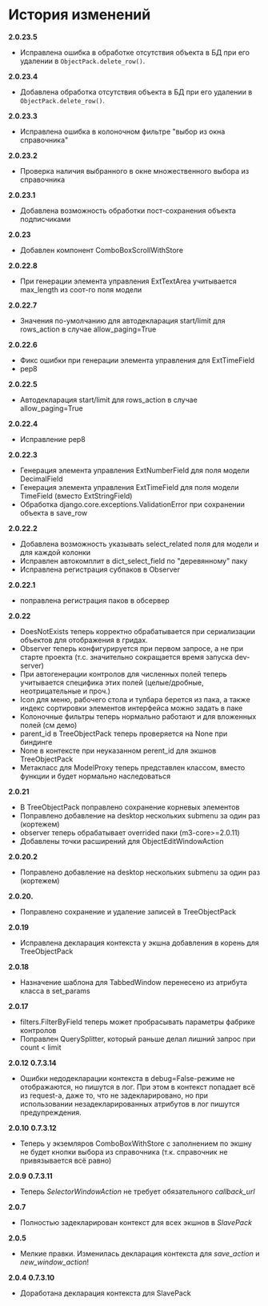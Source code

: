 # История изменений

**2.0.23.5**
- Исправлена ошибка в обработке отсутствия объекта в БД при его удалении в
  `ObjectPack.delete_row()`.

**2.0.23.4**
- Добавлена обработка отсутствия объекта в БД при его удалении в
  `ObjectPack.delete_row()`.

**2.0.23.3**
- Исправлена ошибка в колоночном фильтре "выбор из окна справочника"

**2.0.23.2**
- Проверка наличия выбранного в окне множественного выбора из справочника

**2.0.23.1**
- Добавлена возможность обработки пост-сохранения объекта подписчиками

**2.0.23**
- Добавлен компонент ComboBoxScrollWithStore

**2.0.22.8**
- При генерации элемента управления ExtTextArea учитывается max_length из соот-го поля модели

**2.0.22.7**
- Значения по-умолчанию для автодекларация start/limit для rows_action в случае allow_paging=True

**2.0.22.6**
- Фикс ошибки при генерации элемента управления для ExtTimeField
- pep8

**2.0.22.5**
- Автодекларация start/limit для rows_action в случае allow_paging=True

**2.0.22.4**
- Исправление pep8

**2.0.22.3**
- Генерация элемента управления ExtNumberField для поля модели DecimalField
- Генерация элемента управления ExtTimeField для поля модели TimeField (вместо ExtStringField)
- Обработка django.core.exceptions.ValidationError при сохранении объекта в save_row

**2.0.22.2**
- Добавлена возможность указывать select_related поля для модели и для каждой колонки
- Исправлен автокомплит в dict_select_field по "деревянному" паку
- Исправлена регистрация субпаков в Observer

**2.0.22.1**
- поправлена регистрация паков в обсервер

**2.0.22**
- DoesNotExists теперь корректно обрабатывается при сериализации объектов для отображения в гридах.
- Observer теперь конфигурируется при первом запросе, а не при старте проекта (т.с. значительно сокращается время запуска dev-server)
- При автогенерации контролов для численных полей теперь учитывается специфика этих полей (целые/дробные, неотрицательные и проч.)
- Icon для меню, рабочего стола и тулбара берется из пака, а также индекс сортировки элементов интерфейса можно задать в паке
- Колоночные фильтры теперь нормально работают и для вложенных полей (см демо)
- parent_id в TreeObjectPack теперь проверяется на None при биндинге
- None в контексте при неуказанном perent_id для экшнов TreeObjectPack
- Метакласс для ModelProxy теперь представлен классом, вместо функции и будет нормально наследоваться

**2.0.21**
- В TreeObjectPack поправлено сохранение корневых элементов
- Поправлено добавление на desktop нескольких submenu за один раз (кортежем)
- observer теперь обрабатывает overrided паки (m3-core>=2.0.11)
- Добавлены точки расширений для ObjectEditWindowAction

**2.0.20.2**
- Поправлено добавление на desktop нескольких submenu за один раз (кортежем)

**2.0.20.**
- Поправлено сохранение и удаление записей в TreeObjectPack

**2.0.19**
- Исправлена декларация контекста у экшна добавления в корень для TreeObjectPack

**2.0.18**
- Назначение шаблона для TabbedWindow перенесено из атрибута класса в set_params

**2.0.17**
- filters.FilterByField теперь может пробрасывать параметры фабрике контролов
- Поправлен QuerySplitter, который раньше делал лишний запрос при count < limit

**2.0.12**
**0.7.3.14**
- Ошибки недодекларации контекста в debug=False-режиме не отображаются, но пишутся в лог. При этом в контекст попадает всё из request-а, даже то, что не задекларировано, но при использовании незадекларированных атрибутов в лог пишутся предупреждения.

**2.0.10**
**0.7.3.12**
- Теперь у экземляров ComboBoxWithStore с заполнением по экшну не будет кнопки выбора из справочника (т.к. справочник не привязывается всё равно)

**2.0.9**
**0.7.3.11**

- Теперь *SelectorWindowAction* не требует обязательного *callback_url*

**2.0.7**

- Полностью задекларирован контекст для всех экшнов в *SlavePack*

**2.0.5**

- Мелкие правки. Изменилась декларация контекста для *save_action* и *new_window_action*!

**2.0.4**
**0.7.3.10**

- Доработана декларация контекста для SlavePack
